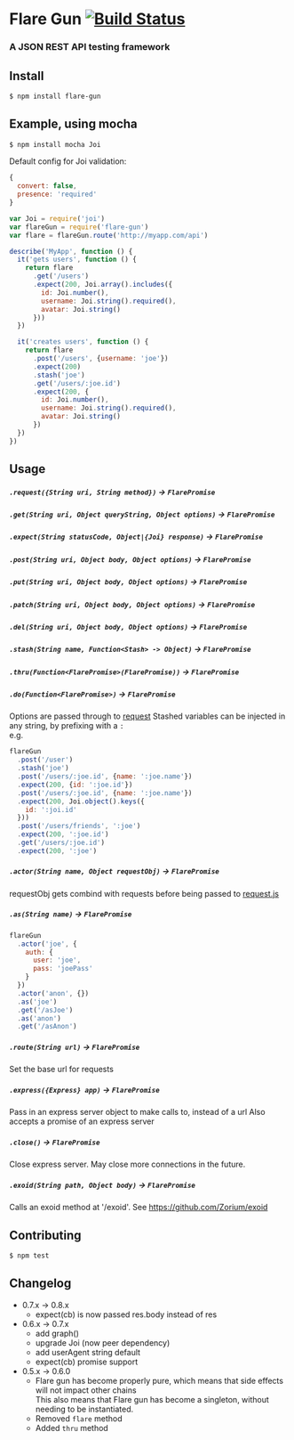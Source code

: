 # Flare Gun [![Build Status](https://drone.io/github.com/Zolmeister/flare-gun/status.png)](https://drone.io/github.com/Zolmeister/flare-gun/latest)

### A JSON REST API testing framework

## Install

```sh
$ npm install flare-gun
```

## Example, using mocha

```sh
$ npm install mocha Joi
```

Default config for Joi validation:

```js
{
  convert: false,
  presence: 'required'
}
```

```js
var Joi = require('joi')
var flareGun = require('flare-gun')
var flare = flareGun.route('http://myapp.com/api')

describe('MyApp', function () {
  it('gets users', function () {
    return flare
      .get('/users')
      .expect(200, Joi.array().includes({
        id: Joi.number(),
        username: Joi.string().required(),
        avatar: Joi.string()
      }))
  })

  it('creates users', function () {
    return flare
      .post('/users', {username: 'joe'})
      .expect(200)
      .stash('joe')
      .get('/users/:joe.id')
      .expect(200, {
        id: Joi.number(),
        username: Joi.string().required(),
        avatar: Joi.string()
      })
  })
})
```

## Usage

##### `.request({String uri, String method})` -> `FlarePromise`

##### `.get(String uri, Object queryString, Object options)` -> `FlarePromise`

##### `.expect(String statusCode, Object|{Joi} response)` -> `FlarePromise`

##### `.post(String uri, Object body, Object options)` -> `FlarePromise`

##### `.put(String uri, Object body, Object options)` -> `FlarePromise`

##### `.patch(String uri, Object body, Object options)` -> `FlarePromise`

##### `.del(String uri, Object body, Object options)` -> `FlarePromise`

##### `.stash(String name, Function<Stash> -> Object)` -> `FlarePromise`

##### `.thru(Function<FlarePromise>(FlarePromise))` -> `FlarePromise`

##### `.do(Function<FlarePromise>)` -> `FlarePromise`

Options are passed through to [request](https://github.com/request/request)
Stashed variables can be injected in any string, by prefixing with a `:`  
e.g.

```js
flareGun
  .post('/user')
  .stash('joe')
  .post('/users/:joe.id', {name: ':joe.name'})
  .expect(200, {id: ':joe.id'})
  .post('/users/:joe.id', {name: ':joe.name'})
  .expect(200, Joi.object().keys({
    id: ':joi.id'
  }))
  .post('/users/friends', ':joe')
  .expect(200, ':joe.id')
  .get('/users/:joe.id')
  .expect(200, ':joe')
```

##### `.actor(String name, Object requestObj)` -> `FlarePromise`

requestObj gets combind with requests before being passed to [request.js](https://github.com/mikeal/request)

##### `.as(String name)` -> `FlarePromise`

```js
flareGun
  .actor('joe', {
    auth: {
      user: 'joe',
      pass: 'joePass'
    }
  })
  .actor('anon', {})
  .as('joe')
  .get('/asJoe')
  .as('anon')
  .get('/asAnon')
```

##### `.route(String url)` -> `FlarePromise`

Set the base url for requests

##### `.express({Express} app)` -> `FlarePromise`

Pass in an express server object to make calls to, instead of a url
Also accepts a promise of an express server

##### `.close()` -> `FlarePromise`

Close express server. May close more connections in the future.

##### `.exoid(String path, Object body)` -> `FlarePromise`

Calls an exoid method at '/exoid'. See https://github.com/Zorium/exoid

## Contributing

```sh
$ npm test
```

## Changelog

  - 0.7.x -> 0.8.x
    - expect(cb) is now passed res.body instead of res
  - 0.6.x -> 0.7.x
    - add graph()
    - upgrade Joi (now peer dependency)
    - add userAgent string default
    - expect(cb) promise support
  - 0.5.x -> 0.6.0
    - Flare gun has become properly pure, which means that side effects will not impact other chains  
      This also means that Flare gun has become a singleton, without needing to be instantiated.
    - Removed `flare` method
    - Added `thru` method
